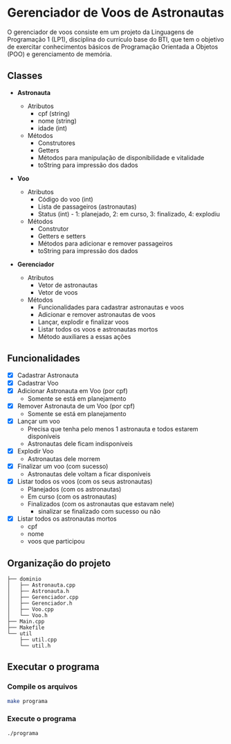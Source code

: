 # Gerenciador de Voos de Astronautas

O gerenciador de voos consiste em um projeto da Linguagens de Programação 1 (LP1), disciplina do currículo base do BTI, que tem o objetivo de exercitar conhecimentos básicos de Programação Orientada a Objetos (POO) e gerenciamento de memória.

## Classes

- **Astronauta**
  - Atributos
    - cpf (string)
    - nome (string)
    - idade (int)
  - Métodos
    - Construtores
    - Getters
    - Métodos para manipulação de disponibilidade e vitalidade
    - toString para impressão dos dados

- **Voo**
  - Atributos
    - Código do voo (int)
    - Lista de passageiros (astronautas)
    - Status (int) - 1: planejado, 2: em curso, 3: finalizado, 4: explodiu
  - Métodos
    - Construtor
    - Getters e setters
    - Métodos para adicionar e remover passageiros
    - toString para impressão dos dados

- **Gerenciador**
  - Atributos
    - Vetor de astronautas
    - Vetor de voos
  - Métodos
    - Funcionalidades para cadastrar astronautas e voos
    - Adicionar e remover astronautas de voos
    - Lançar, explodir e finalizar voos
    - Listar todos os voos e astronautas mortos
    - Método auxiliares a essas ações

## Funcionalidades

- [x] Cadastrar Astronauta
- [x] Cadastrar Voo
- [x] Adicionar Astronauta em Voo (por cpf)
  - Somente se está em planejamento
- [x] Remover Astronauta de um Voo (por cpf)
  - Somente se está em planejamento
- [x] Lançar um voo
  - Precisa que tenha pelo menos 1 astronauta e todos estarem disponíveis
  - Astronautas dele ficam indisponíveis
- [x] Explodir Voo
  - Astronautas dele morrem
- [x] Finalizar um voo (com sucesso)
  - Astronautas dele voltam a ficar disponíveis
- [x] Listar todos os voos (com os seus astronautas)
  - Planejados (com os astronautas)
  - Em curso (com os astronautas)
  - Finalizados (com os astronautas que estavam nele)
    - sinalizar se finalizado com sucesso ou não
- [x] Listar todos os astronautas mortos
  - cpf
  - nome
  - voos que participou

## Organização do projeto

```plaintext
├── dominio
│   ├── Astronauta.cpp
│   ├── Astronauta.h
│   ├── Gerenciador.cpp
│   ├── Gerenciador.h
│   ├── Voo.cpp
│   └── Voo.h
├── Main.cpp
├── Makefile
└── util
    ├── util.cpp
    └── util.h
```

## Executar o programa

### Compile os arquivos

```bash
make programa
```

### Execute o programa

```bash
./programa
```
